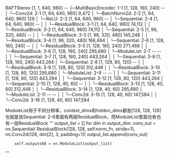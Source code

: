 RAFTStereo                                         [1, 1, 640, 960]          --
├─MultiBasicEncoder: 1-1                           [1, 128, 160, 240]        --
│    └─Conv2d: 2-1                                 [1, 64, 640, 960]         9,472
│    └─BatchNorm2d: 2-2                            [1, 64, 640, 960]         128
│    └─ReLU: 2-3                                   [1, 64, 640, 960]         --
│    └─Sequential: 2-4                             [1, 64, 640, 960]         --
│    │    └─ResidualBlock: 3-1                     [1, 64, 640, 960]         74,112
│    │    └─ResidualBlock: 3-2                     [1, 64, 640, 960]         74,112
│    └─Sequential: 2-5                             [1, 96, 320, 480]         --
│    │    └─ResidualBlock: 3-3                     [1, 96, 320, 480]         145,248
│    │    └─ResidualBlock: 3-4                     [1, 96, 320, 480]         166,464
│    └─Sequential: 2-6                             [1, 128, 160, 240]        --
│    │    └─ResidualBlock: 3-5                     [1, 128, 160, 240]        271,488
│    │    └─ResidualBlock: 3-6                     [1, 128, 160, 240]        295,680
│    └─ModuleList: 2-7                             --                        --
│    │    └─Sequential: 3-7                        [1, 128, 160, 240]        443,264
│    │    └─Sequential: 3-8                        [1, 128, 160, 240]        443,264
│    └─Sequential: 2-8                             [1, 128, 80, 120]         --
│    │    └─ResidualBlock: 3-9                     [1, 128, 80, 120]         312,448
│    │    └─ResidualBlock: 3-10                    [1, 128, 80, 120]         295,680
│    └─ModuleList: 2-9                             --                        --
│    │    └─Sequential: 3-11                       [1, 128, 80, 120]         443,264
│    │    └─Sequential: 3-12                       [1, 128, 80, 120]         443,264
│    └─Sequential: 2-10                            [1, 128, 40, 60]          --
│    │    └─ResidualBlock: 3-13                    [1, 128, 40, 60]          312,448
│    │    └─ResidualBlock: 3-14                    [1, 128, 40, 60]          295,680
│    └─ModuleList: 2-11                            --                        --
│    │    └─Conv2d: 3-15                           [1, 128, 40, 60]          147,584
│    │    └─Conv2d: 3-16                           [1, 128, 40, 60]          147,584

ModuleList用于不同分辨率，context_dims和hidden_dims都是[128, 128, 128]
也就是说Sequential: 2-6里面有两层ResidualBlock，而ModuleList里面也有也有一层ResidualBlock
'''
        output_list = []
        for dim in output_dim:
            conv_out = nn.Sequential(
                ResidualBlock(128, 128, self.norm_fn, stride=1),
                nn.Conv2d(128, dim[2], 3, padding=1))
            output_list.append(conv_out)

        self.outputs08 = nn.ModuleList(output_list)
'''
